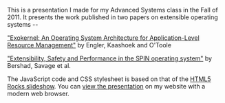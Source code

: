 This is a presentation I made for my Advanced Systems class in the Fall of
2011. It presents the work published in two papers on extensible operating
systems --

["Exokernel: An Operating System Architecture for Application-Level Resource
Management"](http://pdos.csail.mit.edu/PDOS-papers.html#Exokernels) by Engler,
Kaashoek and O'Toole

["Extensibility, Safety and Performance in the SPIN operating
system"](http://www-spin.cs.washington.edu/) by Bershad, Savage et al.

The JavaScript code and CSS stylesheet is based on that of the [HTML5 Rocks
slideshow](http://slides.html5rocks.com/). You can [view the
presentation](http://basus.me/presentations/extos) on my website with a modern
web browser.
